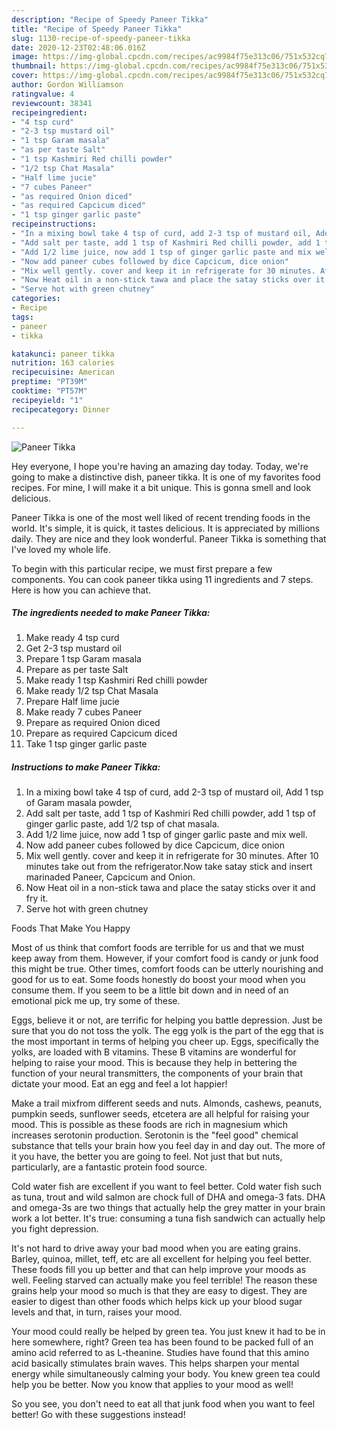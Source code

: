 ```yaml
---
description: "Recipe of Speedy Paneer Tikka"
title: "Recipe of Speedy Paneer Tikka"
slug: 1130-recipe-of-speedy-paneer-tikka
date: 2020-12-23T02:48:06.016Z
image: https://img-global.cpcdn.com/recipes/ac9984f75e313c06/751x532cq70/paneer-tikka-recipe-main-photo.jpg
thumbnail: https://img-global.cpcdn.com/recipes/ac9984f75e313c06/751x532cq70/paneer-tikka-recipe-main-photo.jpg
cover: https://img-global.cpcdn.com/recipes/ac9984f75e313c06/751x532cq70/paneer-tikka-recipe-main-photo.jpg
author: Gordon Williamson
ratingvalue: 4
reviewcount: 38341
recipeingredient:
- "4 tsp curd"
- "2-3 tsp mustard oil"
- "1 tsp Garam masala"
- "as per taste Salt"
- "1 tsp Kashmiri Red chilli powder"
- "1/2 tsp Chat Masala"
- "Half lime jucie"
- "7 cubes Paneer"
- "as required Onion diced"
- "as required Capcicum diced"
- "1 tsp ginger garlic paste"
recipeinstructions:
- "In a mixing bowl take 4 tsp of curd, add 2-3 tsp of mustard oil, Add 1 tsp of Garam masala powder,"
- "Add salt per taste, add 1 tsp of Kashmiri Red chilli powder, add 1 tsp of ginger garlic paste, add 1/2 tsp of chat masala."
- "Add 1/2 lime juice, now add 1 tsp of ginger garlic paste and mix well."
- "Now add paneer cubes followed by dice Capcicum, dice onion"
- "Mix well gently. cover and keep it in refrigerate for 30 minutes. After 10 minutes take out from the refrigerator.Now take satay stick and insert marinaded Paneer, Capcicum and Onion."
- "Now Heat oil in a non-stick tawa and place the satay sticks over it and fry it."
- "Serve hot with green chutney"
categories:
- Recipe
tags:
- paneer
- tikka

katakunci: paneer tikka 
nutrition: 163 calories
recipecuisine: American
preptime: "PT39M"
cooktime: "PT57M"
recipeyield: "1"
recipecategory: Dinner

---
```



![Paneer Tikka](https://img-global.cpcdn.com/recipes/ac9984f75e313c06/751x532cq70/paneer-tikka-recipe-main-photo.jpg)

Hey everyone, I hope you're having an amazing day today. Today, we're going to make a distinctive dish, paneer tikka. It is one of my favorites food recipes. For mine, I will make it a bit unique. This is gonna smell and look delicious.

Paneer Tikka is one of the most well liked of recent trending foods in the world. It's simple, it is quick, it tastes delicious. It is appreciated by millions daily. They are nice and they look wonderful. Paneer Tikka is something that I've loved my whole life.




To begin with this particular recipe, we must first prepare a few components. You can cook paneer tikka using 11 ingredients and 7 steps. Here is how you can achieve that.

<!--inarticleads1-->

##### The ingredients needed to make Paneer Tikka:

1. Make ready 4 tsp curd
1. Get 2-3 tsp mustard oil
1. Prepare 1 tsp Garam masala
1. Prepare as per taste Salt
1. Make ready 1 tsp Kashmiri Red chilli powder
1. Make ready 1/2 tsp Chat Masala
1. Prepare Half lime jucie
1. Make ready 7 cubes Paneer
1. Prepare as required Onion diced
1. Prepare as required Capcicum diced
1. Take 1 tsp ginger garlic paste




<!--inarticleads2-->

##### Instructions to make Paneer Tikka:

1. In a mixing bowl take 4 tsp of curd, add 2-3 tsp of mustard oil, Add 1 tsp of Garam masala powder,
1. Add salt per taste, add 1 tsp of Kashmiri Red chilli powder, add 1 tsp of ginger garlic paste, add 1/2 tsp of chat masala.
1. Add 1/2 lime juice, now add 1 tsp of ginger garlic paste and mix well.
1. Now add paneer cubes followed by dice Capcicum, dice onion
1. Mix well gently. cover and keep it in refrigerate for 30 minutes. After 10 minutes take out from the refrigerator.Now take satay stick and insert marinaded Paneer, Capcicum and Onion.
1. Now Heat oil in a non-stick tawa and place the satay sticks over it and fry it.
1. Serve hot with green chutney




Foods That Make You Happy


Most of us think that comfort foods are terrible for us and that we must keep away from them. However, if your comfort food is candy or junk food this might be true. Other times, comfort foods can be utterly nourishing and good for us to eat. Some foods honestly do boost your mood when you consume them. If you seem to be a little bit down and in need of an emotional pick me up, try some of these.

Eggs, believe it or not, are terrific for helping you battle depression. Just be sure that you do not toss the yolk. The egg yolk is the part of the egg that is the most important in terms of helping you cheer up. Eggs, specifically the yolks, are loaded with B vitamins. These B vitamins are wonderful for helping to raise your mood. This is because they help in bettering the function of your neural transmitters, the components of your brain that dictate your mood. Eat an egg and feel a lot happier!

Make a trail mixfrom different seeds and nuts. Almonds, cashews, peanuts, pumpkin seeds, sunflower seeds, etcetera are all helpful for raising your mood. This is possible as these foods are rich in magnesium which increases serotonin production. Serotonin is the "feel good" chemical substance that tells your brain how you feel day in and day out. The more of it you have, the better you are going to feel. Not just that but nuts, particularly, are a fantastic protein food source.

Cold water fish are excellent if you want to feel better. Cold water fish such as tuna, trout and wild salmon are chock full of DHA and omega-3 fats. DHA and omega-3s are two things that actually help the grey matter in your brain work a lot better. It's true: consuming a tuna fish sandwich can actually help you fight depression. 

It's not hard to drive away your bad mood when you are eating grains. Barley, quinoa, millet, teff, etc are all excellent for helping you feel better. These foods fill you up better and that can help improve your moods as well. Feeling starved can actually make you feel terrible! The reason these grains help your mood so much is that they are easy to digest. They are easier to digest than other foods which helps kick up your blood sugar levels and that, in turn, raises your mood.

Your mood could really be helped by green tea. You just knew it had to be in here somewhere, right? Green tea has been found to be packed full of an amino acid referred to as L-theanine. Studies have found that this amino acid basically stimulates brain waves. This helps sharpen your mental energy while simultaneously calming your body. You knew green tea could help you be better. Now you know that applies to your mood as well!

So you see, you don't need to eat all that junk food when you want to feel better! Go  with  these suggestions  instead!

